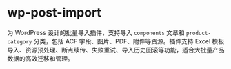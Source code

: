 # wp-post-import
为 WordPress 设计的批量导入插件，支持导入 `components` 文章和 `product-category` 分类，包括 ACF 字段、图片、PDF、附件等资源。插件支持 Excel 模板导入、资源预处理、断点续传、失败重试、导入历史回滚等功能，适合大批量产品数据的高效迁移和管理。
